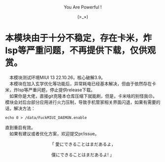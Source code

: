 <p align="center">You Are Powerful !</p>        
<p align="center">(>_×)</p> 

# 本模块由于十分不稳定，存在卡米，炸lsp等严重问题，不再提供下载，仅供观赏。            
&emsp;本模块测试环境MIUI 13 22.10.26，核心破解3.9。            
&emsp;本模块在加入玄学优化等功能后，异常耗电已经基本解决，但由于依然存在卡米，炸lsp等严重问题，停止提供release下载。        
&emsp;如果你是大佬，直接git克隆本仓库压缩下就能刷，但是，卡米啥的别怪我😣。           
模块会对后台部分应用进行火力压制，导致手机管家相关界面闪退，如果有需要的话，解决方法：     
```shell
echo 0 > /data/FuckMIUI_DAEMON.enable
```
直到重启有效。          
&emsp;如果有建议或者优化方案，欢迎提交pr/issue。              
<p align="center">「  愛にできることはまだあるよ，</p>              
<p align="center">    僕にできることはまだあるよ! 」</p>        

